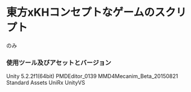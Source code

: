 
# 東方xKHコンセプトなゲームのスクリプト
のみ

### 使用ツール及びアセットとバージョン
Unity 5.2.2f1(64bit)
PMDEditor_0139
MMD4Mecanim_Beta_20150821
Standard Assets
UniRx
UnityVS

